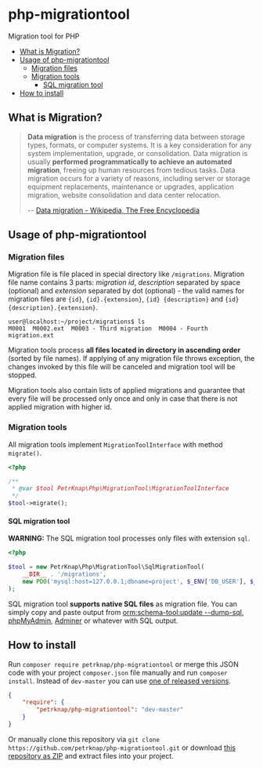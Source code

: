 # php-migrationtool

Migration tool for PHP

* [What is Migration?](#what-is-migration)
* [Usage of php-migrationtool](#usage-of-php-migrationtool)
    * [Migration files](#migration-files)
    * [Migration tools](#migration-tools)
        * [SQL migration tool](#sql-migration-tool)
* [How to install](#how-to-install)


## What is Migration?

> **Data migration** is the process of transferring data between storage types, formats, or computer systems. It is a key consideration for any system implementation, upgrade, or consolidation. Data migration is usually **performed programmatically to achieve an automated migration**, freeing up human resources from tedious tasks. Data migration occurs for a variety of reasons, including server or storage equipment replacements, maintenance or upgrades, application migration, website consolidation and data center relocation.
>
> -- [Data migration - Wikipedia, The Free Encyclopedia]


## Usage of php-migrationtool

### Migration files

Migration file is file placed in special directory like `/migrations`. Migration file name contains 3 parts: *migration id*, *description* separated by space (optional) and *extension* separated by dot (optional) - the valid names for migration files are `{id}`, `{id}.{extension}`, `{id} {description}` and `{id} {description}.{extension}`.

```
user@localhost:~/project/migrations$ ls
M0001  M0002.ext  M0003 - Third migration  M0004 - Fourth migration.ext
```

Migration tools process **all files located in directory in ascending order** (sorted by file names). If applying of any migration file throws exception, the changes invoked by this file will be canceled and migration tool will be stopped.

Migration tools also contain lists of applied migrations and guarantee that every file will be processed only once and only in case that there is not applied migration with higher id.

### Migration tools

All migration tools implement `MigrationToolInterface` with method `migrate()`.

```php
<?php

/**
 * @var $tool PetrKnap\Php\MigrationTool\MigrationToolInterface
 */
$tool->migrate();
```

#### SQL migration tool

**WARNING:** The SQL migration tool processes only files with extension `sql`.

```php
<?php

$tool = new PetrKnap\Php\MigrationTool\SqlMigrationTool(
    __DIR__ . '/migrations',
    new PDO('mysql:host=127.0.0.1;dbname=project', $_ENV['DB_USER'], $_ENV['DB_PASS'])
);
```

SQL migration tool **supports native SQL files** as migration file. You can simply copy and paste output from [orm:schema-tool:update --dump-sql], [phpMyAdmin], [Adminer] or whatever with SQL output.


## How to install

Run `composer require petrknap/php-migrationtool` or merge this JSON code with your project `composer.json` file manually and run `composer install`. Instead of `dev-master` you can use [one of released versions].

```json
{
    "require": {
        "petrknap/php-migrationtool": "dev-master"
    }
}
```

Or manually clone this repository via `git clone https://github.com/petrknap/php-migrationtool.git` or download [this repository as ZIP] and extract files into your project.



[Data migration - Wikipedia, The Free Encyclopedia]:https://en.wikipedia.org/w/index.php?title=Data_migration&oldid=716195543
[orm:schema-tool:update --dump-sql]:http://doctrine-orm.readthedocs.io/projects/doctrine-orm/en/latest/reference/tools.html#database-schema-generation
[phpMyAdmin]:https://www.phpmyadmin.net/
[Adminer]:https://www.adminer.org/
[one of released versions]:https://github.com/petrknap/php-migrationtool/releases
[this repository as ZIP]:https://github.com/petrknap/php-migrationtool/archive/master.zip
